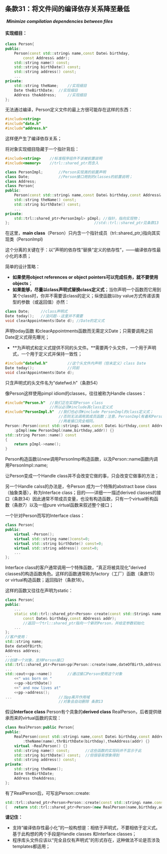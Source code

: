 ## 条款31：将文件间的编译依存关系降至最低

​			***Minimize compilation dependencies between files***

#### 实现细目：

```c++
class Person{
public:
	Person(const std::string& name,const Date& birthday,
		const Address& addr);
	std::string name() const;
	std::string birthDate() const;
	std::string address() const;
	...
private:
	std::string theName;	//实现细目
	Date theBirthDate;	//实现细目
	Address theAddress;		//实现细目
};
```

无法通过编译，Person定义文件的最上方很可能存在这样的东西：

```c++
#include<string>
#include"date.h"
#include"address.h"
```

这样便产生了编译依存关系；

将对象实现细目隐藏于一个指针背后：

```c++
#include<string>	//标准程序组件不该被前置说明
#include<memory>	//trl::shared_ptr而含入

class PersonImpl;		//Person实现类的前置声明
class Date;				//Person接口用到的classes的前置说明；
class Address;
class Person{
public:
	Person(const std::string& name,const Date& birthday,const Address& addr);
	std::string theName() const;
	std::string birthDate() const;
	...
private:
	std::trl::shared_ptr<PersonImpl> pImpl;	//指针，指向实现物；
};										//std::trl::shared_ptr见条款13
```

在这里，**main class**（Person）只内含一个指针成员（trl::shared_ptr,)指向其实现类（PersonImpl)

这个分离的关键在于：以“声明的依存性”替换“定义的依存性”，——编译依存性最小化的本质；

简单的设计策略：

+ **如果使用object references or object pointers可以完成任务，就不要使用objects**；
+ **如果能够，尽量以class声明式替换class定义式**；当你声明一个函数而它用到某个class时，你并不需要该class的定义；纵使函数以by value方式传递该类型的参数（或返回值）亦然：

```c++
class Date;		//class声明式
Date today();	//没问题--这里并不需要
void clearAppointments(Date d);	//Date的定义式
```

声明today函数 和clearAppointments函数而无需定义Date；只需要调用之前Date定义式得先曝光；

+ **为声明式和定义式提供不同的头文件。**需要两个头文件，一个用于声明式，一个用于定义式并保持一致性；

```c++
#include"datefwd.h"			//这个头文件内声明（但未定义）class Date
Date today();				//同前
void clearAppointments(Date d);
```

只含声明式的头文件名为“datefwd.h”（条款54）

像Person这样使用pimpl idiom的classes，往往被称为Handle classes：

```c++
#include"Person.h"	//我们正在实现Person class
					//所以必须#include其class定义式
#include"PersonImpl.h"	//我们也必须#include PersonImpl的class定义式；
						//否则无法调用其成员函数；注意，PersonImpl有着和Person完全相同的成员函数
						//两者接口完全相同。
Person::Person(const std::string& name,const Date& birthday,const Address& addr)
	:pImpl(new PersonImpl(name,birthday,addr)) {}
std::string Person::name() const
{
	return pImpl->name();
}
```

Person构造函数以new调用PersonImpl构造函数，以及Person::name函数内调用PersonImpl::name;

让Person变成一个Handle class并不会改变它做的事，只会改变它做事的方法；

另一个Handle calss的办法是，令Person 成为一个特殊的abstract base class（抽象类基），称为Interface class；目的——详细一一描述derived classes的接口（条款34）因此通常不带成员变量，也没有构造函数，只有一个virtual析构函数（条款7）以及一组pure virtual函数来叙述整个接口；

一个针对Person而写的Interface class：

```c++
class Person{
public:
	virtual ~Person();
	virtual std::string name()const=0;
	virtual std::string birthDate() const=0;
	virtual std::string address() const=0;
	...
};
```

Interface class的客户通常调用一个特殊函数，“真正将被具现化”derived classes的构造函数角色。这样的函数通常称为factory（工厂）函数（条款13） or virtual构造函数；返回指针（条款18）。

这样的函数又往往在声明为static：

```c++
class Person{
public:
	...
	static std::trl::shared_ptr<Person> create(const std::String& name,
		const Date& birthday,const ADdress& addr);
		//返回一个trl::shared_ptr指向一个新的Person，并给定参数初始化
	...
};
//客户使用：
std::string name;
Date dateOfBirth;
Address address;
...
//创建一个对象，支持Person接口
std::trl::shared_ptr<Person>pp(Person::create(name,dateOfBirth,address));
...
std::cout<<pp->name()		//通过接口Person使用这个对象
    <<" was born on "
    <<pp->birthDate()
    <<" and now lives at"
    <<pp->address();
...						//当pp离开作用域
    					//对象会自动删除 条款13
```

假设**Interface class** Person有个具象的**derived class** RealPerson，后者提供继承而来的virtual函数的实现：

```c++
class RealPerson:public Person{
public:
	RealPerson(const std::string& name,const Date& birthday,const Address& addr)
		:theName(name),thrBirthDate(birthday),theAddress(addr) {}
	virtual ~RealPerson() {}
	std::string name() const;		//这些函数的实现码并不显示于此
	std::string birthDate() const;	//但很容易想象得到
	std::string address() const;
private:
	std::string theName();
	Date theBirthDate;
	Address theAddress;
};
```

有了RealPerson后，可写出Person::create:

```c++
std::trl::shared_ptr<Person>Person::create(const std::string& name.const Date& birthday,const Address& addr)
{	return std::trl::shared_ptr<Person>(new RealPerson(name,birthday,addr));	}
```

**请记住：**

+ 支持“编译依存性最小化”的一般构想是：相依于声明式，不要相依于定义式。基于此构想的两个手段是Handle classes 和Interface classes；
+ 程序库头文件应该以“完全且仅有声明式”的形式存在，这种做法不论是否涉及templates都适用；
